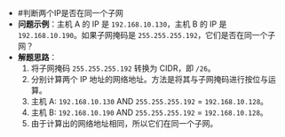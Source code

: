 *   #判断两个IP是否在同一个子网
* **问题示例**：主机 A 的 IP 是 `192.168.10.130`，主机 B 的 IP 是 `192.168.10.190`。如果子网掩码是 `255.255.255.192`，它们是否在同一个子网？
*   **解题思路**：
    1.  将子网掩码 `255.255.255.192` 转换为 CIDR，即 `/26`。
    2.  分别计算两个 IP 地址的网络地址。方法是将其与子网掩码进行按位与运算。
    3.  主机 A: `192.168.10.130` AND `255.255.255.192` = `192.168.10.128`。
    4.  主机 B: `192.168.10.190` AND `255.255.255.192` = `192.168.10.128`。
    5.  由于计算出的网络地址相同，所以它们在同一个子网。

